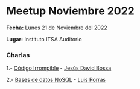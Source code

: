 # Meetup Noviembre 2022

**Fecha:** Lunes 21 de Noviembre del 2022

**Lugar:** Instituto ITSA Auditorio

### Charlas

1.- [Código Irrompible](http://bit.ly/3TSfSDG) - [Jesús David Bossa](https://twitter.com/jesMakinox)

2.- [Bases de datos NoSQL](http://bit.ly/3ESqI8o) - [Luis Porras](https://twitter.com/lporras16)
